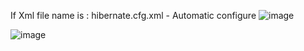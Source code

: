 If Xml file name is : hibernate.cfg.xml - Automatic configure
![image](https://github.com/satyamjaysawal/JavaServletJspStrutsSpringHibernateProjectExamples/assets/108862706/bd9a3f80-2cef-4696-b2d2-af928972fe91)

![image](https://github.com/satyamjaysawal/JavaServletJspStrutsSpringHibernateProjectExamples/assets/108862706/231dd264-99ac-4da1-8901-fd73ff65af3a)

